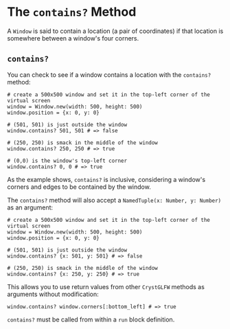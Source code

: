# The `contains?` Method

A `Window` is said to contain a location (a pair of coordinates) if that location is somewhere between a window's four corners.

## `contains?`

You can check to see if a window contains a location with the `contains?` method:

```crystal
# create a 500x500 window and set it in the top-left corner of the virtual screen
window = Window.new(width: 500, height: 500)
window.position = {x: 0, y: 0}

# (501, 501) is just outside the window
window.contains? 501, 501 # => false

# (250, 250) is smack in the middle of the window
window.contains? 250, 250 # => true

# (0,0) is the window's top-left corner
window.contains? 0, 0 # => true
```

As the example shows, `contains?` is inclusive, considering a window's corners and edges to be contained by the window.

The `contains?` method will also accept a `NamedTuple(x: Number, y: Number)` as an argument:

```crystal
# create a 500x500 window and set it in the top-left corner of the virtual screen
window = Window.new(width: 500, height: 500)
window.position = {x: 0, y: 0}

# (501, 501) is just outside the window
window.contains? {x: 501, y: 501} # => false

# (250, 250) is smack in the middle of the window
window.contains? {x: 250, y: 250} # => true
```

This allows you to use return values from other `CrystGLFW` methods as arguments without modification:

```crystal
window.contains? window.corners[:bottom_left] # => true
```

`contains?` must be called from within a `run` block definition.

